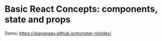 # Basic React Concepts: components, state and props

Demo: https://diangogav.github.io/monster-rolodex/